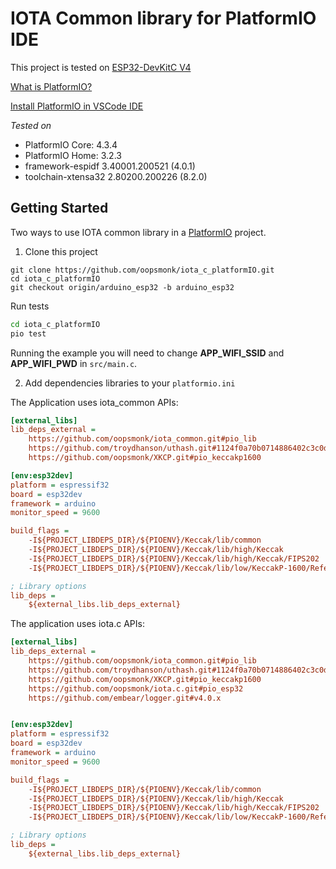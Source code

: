 # IOTA Common library for PlatformIO IDE  

This project is tested on [ESP32-DevKitC V4](https://docs.espressif.com/projects/esp-idf/en/latest/hw-reference/get-started-devkitc.html#functional-description) 

[What is PlatformIO?](https://docs.platformio.org/en/latest/what-is-platformio.html)  

[Install PlatformIO in VSCode IDE](https://docs.platformio.org/en/latest/ide/vscode.html#platformio-ide-for-vscode)  

*Tested on*  
* PlatformIO Core: 4.3.4 
* PlatformIO Home: 3.2.3 
* framework-espidf 3.40001.200521 (4.0.1) 
* toolchain-xtensa32 2.80200.200226 (8.2.0) 

## Getting Started  

Two ways to use IOTA common library in a [PlatformIO](https://platformio.org/) project. 

1. Clone this project

```
git clone https://github.com/oopsmonk/iota_c_platformIO.git 
cd iota_c_platformIO
git checkout origin/arduino_esp32 -b arduino_esp32
```

Run tests  

```bash
cd iota_c_platformIO
pio test
```
Running the example you will need to change **APP_WIFI_SSID** and **APP_WIFI_PWD** in `src/main.c`.

2. Add dependencies libraries to your `platformio.ini`

The Application uses iota_common APIs:

```ini
[external_libs]
lib_deps_external =
    https://github.com/oopsmonk/iota_common.git#pio_lib
    https://github.com/troydhanson/uthash.git#1124f0a70b0714886402c3c0df03d037e3c4d57a
    https://github.com/oopsmonk/XKCP.git#pio_keccakp1600

[env:esp32dev]
platform = espressif32
board = esp32dev
framework = arduino
monitor_speed = 9600

build_flags =
    -I${PROJECT_LIBDEPS_DIR}/${PIOENV}/Keccak/lib/common
    -I${PROJECT_LIBDEPS_DIR}/${PIOENV}/Keccak/lib/high/Keccak
    -I${PROJECT_LIBDEPS_DIR}/${PIOENV}/Keccak/lib/high/Keccak/FIPS202
    -I${PROJECT_LIBDEPS_DIR}/${PIOENV}/Keccak/lib/low/KeccakP-1600/Reference

; Library options
lib_deps =
    ${external_libs.lib_deps_external}
```

The application uses iota.c APIs:

```ini
[external_libs]
lib_deps_external =
    https://github.com/oopsmonk/iota_common.git#pio_lib
    https://github.com/troydhanson/uthash.git#1124f0a70b0714886402c3c0df03d037e3c4d57a
    https://github.com/oopsmonk/XKCP.git#pio_keccakp1600
    https://github.com/oopsmonk/iota.c.git#pio_esp32
    https://github.com/embear/logger.git#v4.0.x


[env:esp32dev]
platform = espressif32
board = esp32dev
framework = arduino
monitor_speed = 9600

build_flags =
    -I${PROJECT_LIBDEPS_DIR}/${PIOENV}/Keccak/lib/common
    -I${PROJECT_LIBDEPS_DIR}/${PIOENV}/Keccak/lib/high/Keccak
    -I${PROJECT_LIBDEPS_DIR}/${PIOENV}/Keccak/lib/high/Keccak/FIPS202
    -I${PROJECT_LIBDEPS_DIR}/${PIOENV}/Keccak/lib/low/KeccakP-1600/Reference

; Library options
lib_deps =
    ${external_libs.lib_deps_external}
```
